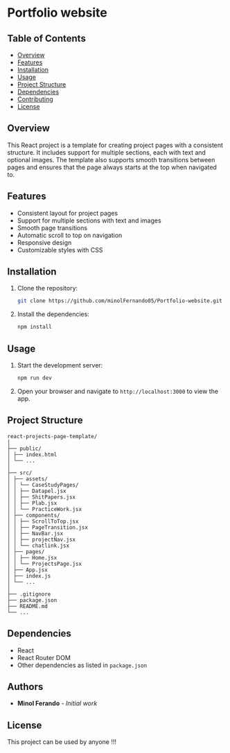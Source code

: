 # Portfolio website 

## Table of Contents
- [Overview](#overview)
- [Features](#features)
- [Installation](#installation)
- [Usage](#usage)
- [Project Structure](#project-structure)
- [Dependencies](#dependencies)
- [Contributing](#contributing)
- [License](#license)

## Overview
This React project is a template for creating project pages with a consistent structure. It includes support for multiple sections, each with text and optional images. The template also supports smooth transitions between pages and ensures that the page always starts at the top when navigated to.

## Features
- Consistent layout for project pages
- Support for multiple sections with text and images
- Smooth page transitions
- Automatic scroll to top on navigation
- Responsive design
- Customizable styles with CSS

## Installation
1. Clone the repository:
    ```bash
    git clone https://github.com/minolFernando05/Portfolio-website.git
    ```
2. Install the dependencies:
    ```bash
    npm install
    ```

## Usage
1. Start the development server:
    ```bash
    npm run dev
    ```
2. Open your browser and navigate to `http://localhost:3000` to view the app.

## Project Structure

```
react-projects-page-template/
│
├── public/
│ ├── index.html
│ └── ...
│
├── src/
│ ├── assets/
│ │ └── CaseStudyPages/
│ │ ├── Datapel.jsx
│ │ ├── ShitPapers.jsx
│ │ ├── Plab.jsx
│ │ └── PracticeWork.jsx
│ ├── components/
│ │ ├── ScrollToTop.jsx
│ │ ├── PageTransition.jsx
│ │ ├── NavBar.jsx
│ │ ├── projectNav.jsx
│ │ └── chatlink.jsx
│ ├── pages/
│ │ ├── Home.jsx
│ │ └── ProjectsPage.jsx
│ ├── App.jsx
│ ├── index.js
│ └── ...
│
├── .gitignore
├── package.json
├── README.md
└── ...
```


## Dependencies
- React
- React Router DOM
- Other dependencies as listed in `package.json`

## Authors

- **Minol Ferando** - *Initial work* 

## License
This project can be used by anyone !!!
